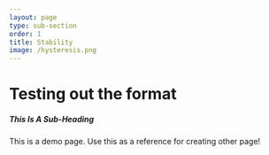 ```yaml
---
layout: page
type: sub-section
order: 1 
title: Stability
image: /hysteresis.png
---
```


# Testing out the format
##### This Is A Sub-Heading
This is a demo page. Use this as a reference for creating other page!
